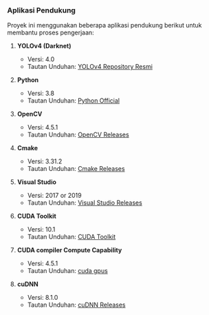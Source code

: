 ### Aplikasi Pendukung
Proyek ini menggunakan beberapa aplikasi pendukung berikut untuk membantu proses pengerjaan:

1. **YOLOv4 (Darknet)**
   - Versi: 4.0
   - Tautan Unduhan: [YOLOv4 Repository Resmi](https://github.com/AlexeyAB/darknet)

2. **Python**
   - Versi: 3.8
   - Tautan Unduhan: [Python Official](https://www.python.org/downloads/)

3. **OpenCV**
   - Versi: 4.5.1
   - Tautan Unduhan: [OpenCV Releases](https://opencv.org/releases/)

4. **Cmake**
   - Versi: 3.31.2
   - Tautan Unduhan: [Cmake Releases](https://cmake.org/download/)

5. **Visual Studio**
   - Versi: 2017 or 2019
   - Tautan Unduhan: [Visual Studio Releases](https://visualstudio.microsoft.com/)

6. **CUDA Toolkit**
   - Versi: 10.1
   - Tautan Unduhan: [CUDA Toolkit](https://developer.nvidia.com/cuda-toolkit-archive)

7. **CUDA compiler Compute Capability**
   - Versi: 4.5.1
   - Tautan Unduhan: [cuda gpus](https://developer.nvidia.com/cuda-gpus)

8. **cuDNN**
   - Versi: 8.1.0 
   - Tautan Unduhan: [cuDNN Releases](https://developer.nvidia.com/cudnn)
